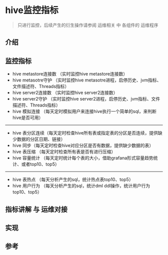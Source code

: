 # hive监控指标

> 只进行监控，后续产生的衍生操作请参阅 运维相关 中 各组件的 运维程序

## 介绍

## 监控指标

- hive metastore连接数 （实时监控hive metastore连接数）
- hive metasotre守护 （实时监控hive metasotre进程，启停历史、jvm指标、文件描述符、Threads指标）
- hive server2连接数 （实时监控hive server2连接数）
- hive server2守护 （实时监控hive server2进程，启停历史、jvm指标、文件描述符、Threads指标）
- hive 模拟连接 （每天定时模拟用户来连接hive执行一个简单的sql，来判断hive是否可用）

---

- hive 表分区连续（每天定时检查hive所有表或指定表的分区是否连续，提供缺少数据的分区日期、链接）
- hive 同步（每天定时检查hive对应分区是否有数据，提供缺少数据的表）
- hive 表压缩 （每天定时检查所有表是否有进行压缩）
- hive 容量统计 （每天定时统计每个表的大小，借助grafana形式容量趋势统计、或者top10、top5）

---

- hive 表热点 （每天分析产生的sql，统计热点表top10、top5）
- hive 用户行为 （每天分析产生的sql，统计dml ddl操作，统计用户行为 top10、top5）

## 指标讲解 与 运维对接

## 实现

## 参考